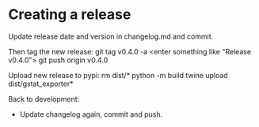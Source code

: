 Creating a release
====================

Update release date and version in changelog.md and commit.

Then tag the new release:
    git tag v0.4.0 -a
    <enter something like "Release v0.4.0">
    git push origin v0.4.0

Upload new release to pypi:
    rm dist/*
    python -m build
    twine upload dist/gstat_exporter*

Back to development:
- Update changelog again, commit and push.
